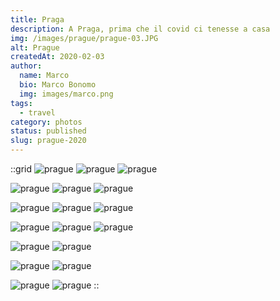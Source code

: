 ```yaml
---
title: Praga
description: A Praga, prima che il covid ci tenesse a casa
img: /images/prague/prague-03.JPG
alt: Prague
createdAt: 2020-02-03
author:
  name: Marco
  bio: Marco Bonomo
  img: images/marco.png
tags:
  - travel
category: photos
status: published
slug: prague-2020
---
```



::grid
![prague](/images/prague/prague-01.JPG)
![prague](/images/prague/prague-02.JPG)
![prague](/images/prague/prague-03.JPG)

![prague](/images/prague/prague-04.JPG)
![prague](/images/prague/prague-05.JPG)
![prague](/images/prague/prague-06.JPG)

![prague](/images/prague/prague-07.JPG)
![prague](/images/prague/prague-08.JPG)
![prague](/images/prague/prague-09.JPG)

![prague](/images/prague/prague-10.JPG)
![prague](/images/prague/prague-11.JPG)
![prague](/images/prague/prague-12.JPG)

![prague](/images/prague/prague-13.JPG)
![prague](/images/prague/prague-15.JPG)

![prague](/images/prague/prague-16.JPG)
![prague](/images/prague/prague-17.JPG)

![prague](/images/prague/prague-18.JPG)
![prague](/images/prague/prague-19.JPG)
::
